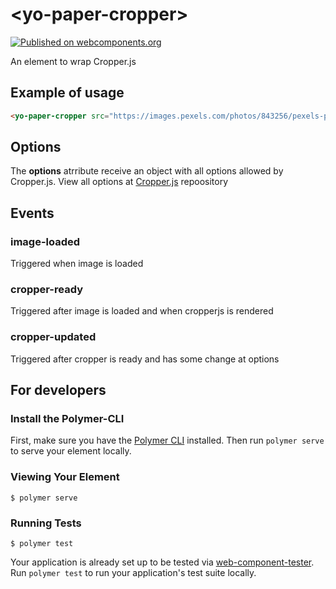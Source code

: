 # \<yo-paper-cropper\>

[![Published on webcomponents.org](https://img.shields.io/badge/webcomponents.org-published-blue.svg)](https://www.webcomponents.org/element/michael-silva/yo-paper-cropper)

An element to wrap Cropper.js

## Example of usage ##
<!--
```
<custom-element-demo>
  <template>
    <link rel="import" href="yo-paper-cropper.html">
    <next-code-block></next-code-block>
  </template>
</custom-element-demo>
```
-->
```html
<yo-paper-cropper src="https://images.pexels.com/photos/843256/pexels-photo-843256.jpeg?w=940&h=650&auto=compress&cs=tinysrgb"></yo-paper-cropper>
```

## Options ##

The **options** atrribute receive an object with all options allowed by Cropper.js.
View all options at [Cropper.js](https://github.com/fengyuanchen/cropperjs/blob/master/README.md#options) repoository

## Events ##

### image-loaded ###
Triggered when image is loaded

### cropper-ready ###
Triggered after image is loaded and when cropperjs is rendered

### cropper-updated ###
Triggered after cropper is ready and has some change at options

## For developers ##

### Install the Polymer-CLI

First, make sure you have the [Polymer CLI](https://www.npmjs.com/package/polymer-cli) installed. Then run `polymer serve` to serve your element locally.

### Viewing Your Element

```
$ polymer serve
```

### Running Tests

```
$ polymer test
```

Your application is already set up to be tested via [web-component-tester](https://github.com/Polymer/web-component-tester). Run `polymer test` to run your application's test suite locally.
